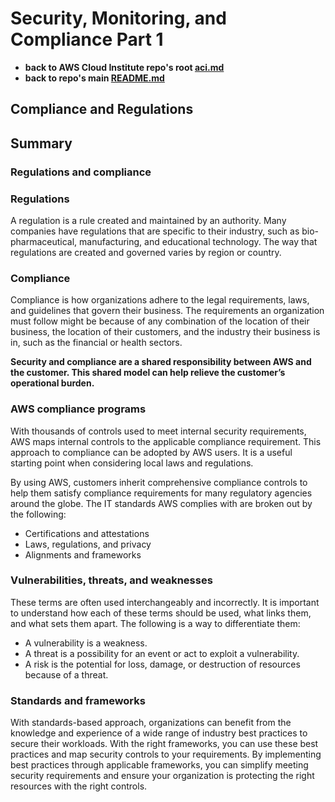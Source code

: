 # Security, Monitoring, and Compliance Part 1

* **back to AWS Cloud Institute repo's root [aci.md](../aci.md)**
* **back to repo's main [README.md](../../../README.md)**

## Compliance and Regulations

## Summary

### Regulations and compliance

### Regulations

A regulation is a rule created and maintained by an authority. Many companies have regulations that are specific to their industry, such as bio-pharmaceutical, manufacturing, and educational technology. The way that regulations are created and governed varies by region or country. 

### Compliance

Compliance is how organizations adhere to the legal requirements, laws, and guidelines that govern their business. The requirements an organization must follow might be because of any combination of the location of their business, the location of their customers, and the industry their business is in, such as the financial or health sectors.

**Security and compliance are a shared responsibility between AWS and the customer. This shared model can help relieve the customer’s operational burden.**

### AWS compliance programs

With thousands of controls used to meet internal security requirements, AWS maps internal controls to the applicable compliance requirement. This approach to compliance can be adopted by AWS users. It is a useful starting point when considering local laws and regulations.

By using AWS, customers inherit comprehensive compliance controls to help them satisfy compliance requirements for many regulatory agencies around the globe. The IT standards AWS complies with are broken out by the following:

* Certifications and attestations
* Laws, regulations, and privacy
* Alignments and frameworks

### Vulnerabilities, threats, and weaknesses

These terms are often used interchangeably and incorrectly. It is important to understand how each of these terms should be used, what links them, and what sets them apart. The following is a way to differentiate them:

* A vulnerability is a weakness.
* A threat is a possibility for an event or act to exploit a vulnerability.
* A risk is the potential for loss, damage, or destruction of resources because of a threat.

### Standards and frameworks

With standards-based approach, organizations can benefit from the knowledge and experience of a wide range of industry best practices to secure their workloads. With the right frameworks, you can use these best practices and map security controls to your requirements. By implementing best practices through applicable frameworks, you can simplify meeting security requirements and ensure your organization is protecting the right resources with the right controls.
